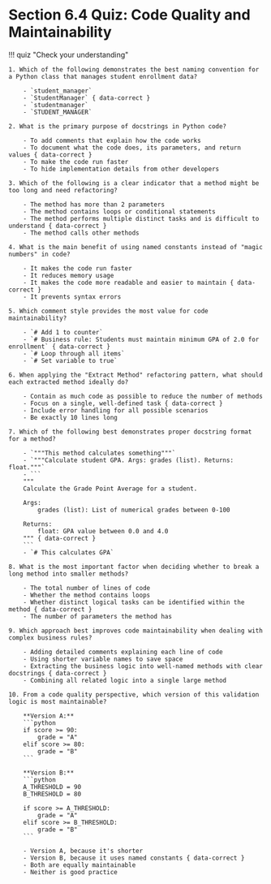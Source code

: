 # Section 6.4 Quiz: Code Quality and Maintainability

!!! quiz "Check your understanding"

    1. Which of the following demonstrates the best naming convention for a Python class that manages student enrollment data?

        - `student_manager`
        - `StudentManager` { data-correct }
        - `studentmanager`
        - `STUDENT_MANAGER`

    2. What is the primary purpose of docstrings in Python code?

        - To add comments that explain how the code works
        - To document what the code does, its parameters, and return values { data-correct }
        - To make the code run faster
        - To hide implementation details from other developers

    3. Which of the following is a clear indicator that a method might be too long and need refactoring?

        - The method has more than 2 parameters
        - The method contains loops or conditional statements
        - The method performs multiple distinct tasks and is difficult to understand { data-correct }
        - The method calls other methods

    4. What is the main benefit of using named constants instead of "magic numbers" in code?

        - It makes the code run faster
        - It reduces memory usage
        - It makes the code more readable and easier to maintain { data-correct }
        - It prevents syntax errors

    5. Which comment style provides the most value for code maintainability?

        - `# Add 1 to counter`
        - `# Business rule: Students must maintain minimum GPA of 2.0 for enrollment` { data-correct }
        - `# Loop through all items`
        - `# Set variable to true`

    6. When applying the "Extract Method" refactoring pattern, what should each extracted method ideally do?

        - Contain as much code as possible to reduce the number of methods
        - Focus on a single, well-defined task { data-correct }
        - Include error handling for all possible scenarios
        - Be exactly 10 lines long

    7. Which of the following best demonstrates proper docstring format for a method?

        - `"""This method calculates something"""`
        - `"""Calculate student GPA. Args: grades (list). Returns: float."""`
        - ```
        """
        Calculate the Grade Point Average for a student.

        Args:
            grades (list): List of numerical grades between 0-100

        Returns:
            float: GPA value between 0.0 and 4.0
        """ { data-correct }
        ```
        - `# This calculates GPA`

    8. What is the most important factor when deciding whether to break a long method into smaller methods?

        - The total number of lines of code
        - Whether the method contains loops
        - Whether distinct logical tasks can be identified within the method { data-correct }
        - The number of parameters the method has

    9. Which approach best improves code maintainability when dealing with complex business rules?

        - Adding detailed comments explaining each line of code
        - Using shorter variable names to save space
        - Extracting the business logic into well-named methods with clear docstrings { data-correct }
        - Combining all related logic into a single large method

    10. From a code quality perspective, which version of this validation logic is most maintainable?

        **Version A:**
        ```python
        if score >= 90:
            grade = "A"
        elif score >= 80:
            grade = "B"
        ```

        **Version B:**
        ```python
        A_THRESHOLD = 90
        B_THRESHOLD = 80

        if score >= A_THRESHOLD:
            grade = "A"
        elif score >= B_THRESHOLD:
            grade = "B"
        ```

        - Version A, because it's shorter
        - Version B, because it uses named constants { data-correct }
        - Both are equally maintainable
        - Neither is good practice
